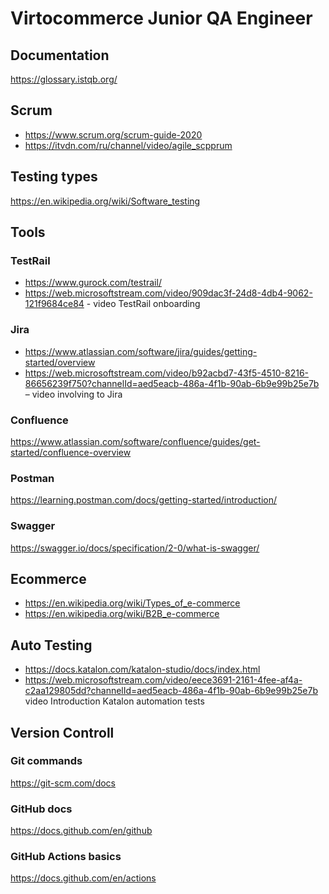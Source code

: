# Virtocommerce Junior QA Engineer
## Documentation
https://glossary.istqb.org/
## Scrum
- https://www.scrum.org/scrum-guide-2020
- https://itvdn.com/ru/channel/video/agile_scpprum
## Testing types
https://en.wikipedia.org/wiki/Software_testing
## Tools
### TestRail
- https://www.gurock.com/testrail/ 
- https://web.microsoftstream.com/video/909dac3f-24d8-4db4-9062-121f9684ce84 - video TestRail onboarding
### Jira
- https://www.atlassian.com/software/jira/guides/getting-started/overview
- https://web.microsoftstream.com/video/b92acbd7-43f5-4510-8216-86656239f750?channelId=aed5eacb-486a-4f1b-90ab-6b9e99b25e7b – video involving to Jira
### Confluence
https://www.atlassian.com/software/confluence/guides/get-started/confluence-overview
### Postman
https://learning.postman.com/docs/getting-started/introduction/ 
### Swagger
https://swagger.io/docs/specification/2-0/what-is-swagger/ 
## Ecommerce
- https://en.wikipedia.org/wiki/Types_of_e-commerce
- https://en.wikipedia.org/wiki/B2B_e-commerce
## Auto Testing
- https://docs.katalon.com/katalon-studio/docs/index.html
- https://web.microsoftstream.com/video/eece3691-2161-4fee-af4a-c2aa129805dd?channelId=aed5eacb-486a-4f1b-90ab-6b9e99b25e7b video Introduction Katalon automation tests
## Version Controll
### Git commands
https://git-scm.com/docs
### GitHub docs
https://docs.github.com/en/github
### GitHub Actions basics
https://docs.github.com/en/actions
